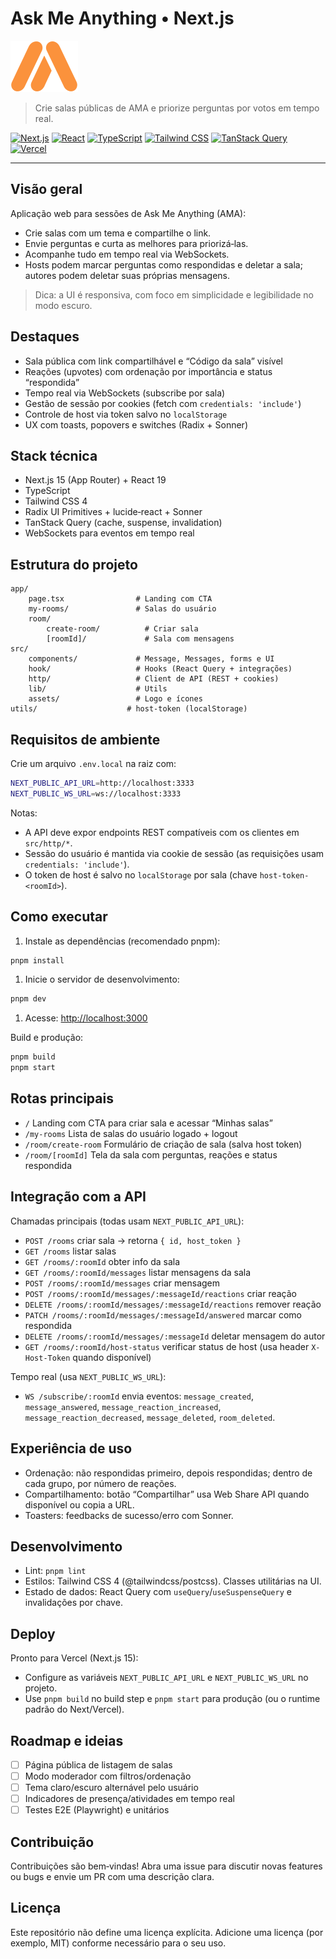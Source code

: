 # Ask Me Anything • Next.js

![Ask Me Anything](./src/assets/ama-logo.svg)

> Crie salas públicas de AMA e priorize perguntas por votos em tempo real.

[![Next.js](https://img.shields.io/badge/Next.js-15-000?logo=nextdotjs)](https://nextjs.org/)
[![React](https://img.shields.io/badge/React-19-149ECA?logo=react&logoColor=white)](https://react.dev/)
[![TypeScript](https://img.shields.io/badge/TypeScript-5-3178C6?logo=typescript&logoColor=white)](https://www.typescriptlang.org/)
[![Tailwind CSS](https://img.shields.io/badge/Tailwind-4-38B2AC?logo=tailwindcss&logoColor=white)](https://tailwindcss.com/)
[![TanStack Query](https://img.shields.io/badge/TanStack%20Query-5-FF4154?logo=reactquery&logoColor=white)](https://tanstack.com/query/latest)
[![Vercel](https://img.shields.io/badge/Deploy-Vercel-000?logo=vercel)](https://vercel.com/)

---

## Visão geral

Aplicação web para sessões de Ask Me Anything (AMA):

- Crie salas com um tema e compartilhe o link.
- Envie perguntas e curta as melhores para priorizá‑las.
- Acompanhe tudo em tempo real via WebSockets.
- Hosts podem marcar perguntas como respondidas e deletar a sala; autores podem deletar suas próprias mensagens.

> Dica: a UI é responsiva, com foco em simplicidade e legibilidade no modo escuro.

## Destaques

- Sala pública com link compartilhável e “Código da sala” visível
- Reações (upvotes) com ordenação por importância e status “respondida”
- Tempo real via WebSockets (subscribe por sala)
- Gestão de sessão por cookies (fetch com `credentials: 'include'`)
- Controle de host via token salvo no `localStorage`
- UX com toasts, popovers e switches (Radix + Sonner)

## Stack técnica

- Next.js 15 (App Router) + React 19
- TypeScript
- Tailwind CSS 4
- Radix UI Primitives + lucide‑react + Sonner
- TanStack Query (cache, suspense, invalidation)
- WebSockets para eventos em tempo real

## Estrutura do projeto

```text
app/
	page.tsx                # Landing com CTA
	my-rooms/               # Salas do usuário
	room/
		create-room/          # Criar sala
		[roomId]/             # Sala com mensagens
src/
	components/             # Message, Messages, forms e UI
	hook/                   # Hooks (React Query + integrações)
	http/                   # Client de API (REST + cookies)
	lib/                    # Utils
	assets/                 # Logo e ícones
utils/                    # host-token (localStorage)
```

## Requisitos de ambiente

Crie um arquivo `.env.local` na raiz com:

```bash
NEXT_PUBLIC_API_URL=http://localhost:3333
NEXT_PUBLIC_WS_URL=ws://localhost:3333
```

Notas:

- A API deve expor endpoints REST compatíveis com os clientes em `src/http/*`.
- Sessão do usuário é mantida via cookie de sessão (as requisições usam `credentials: 'include'`).
- O token de host é salvo no `localStorage` por sala (chave `host-token-<roomId>`).

## Como executar

1. Instale as dependências (recomendado pnpm):

```bash
pnpm install
```

1. Inicie o servidor de desenvolvimento:

```bash
pnpm dev
```

1. Acesse: <http://localhost:3000>

Build e produção:

```bash
pnpm build
pnpm start
```

## Rotas principais

- `/` Landing com CTA para criar sala e acessar “Minhas salas”
- `/my-rooms` Lista de salas do usuário logado + logout
- `/room/create-room` Formulário de criação de sala (salva host token)
- `/room/[roomId]` Tela da sala com perguntas, reações e status respondida

## Integração com a API

Chamadas principais (todas usam `NEXT_PUBLIC_API_URL`):

- `POST /rooms` criar sala → retorna `{ id, host_token }`
- `GET /rooms` listar salas
- `GET /rooms/:roomId` obter info da sala
- `GET /rooms/:roomId/messages` listar mensagens da sala
- `POST /rooms/:roomId/messages` criar mensagem
- `POST /rooms/:roomId/messages/:messageId/reactions` criar reação
- `DELETE /rooms/:roomId/messages/:messageId/reactions` remover reação
- `PATCH /rooms/:roomId/messages/:messageId/answered` marcar como respondida
- `DELETE /rooms/:roomId/messages/:messageId` deletar mensagem do autor
- `GET /rooms/:roomId/host-status` verificar status de host (usa header `X-Host-Token` quando disponível)

Tempo real (usa `NEXT_PUBLIC_WS_URL`):

- `WS /subscribe/:roomId` envia eventos: `message_created`, `message_answered`, `message_reaction_increased`, `message_reaction_decreased`, `message_deleted`, `room_deleted`.

## Experiência de uso

- Ordenação: não respondidas primeiro, depois respondidas; dentro de cada grupo, por número de reações.
- Compartilhamento: botão “Compartilhar” usa Web Share API quando disponível ou copia a URL.
- Toasters: feedbacks de sucesso/erro com Sonner.

## Desenvolvimento

- Lint: `pnpm lint`
- Estilos: Tailwind CSS 4 (@tailwindcss/postcss). Classes utilitárias na UI.
- Estado de dados: React Query com `useQuery`/`useSuspenseQuery` e invalidações por chave.

## Deploy

Pronto para Vercel (Next.js 15):

- Configure as variáveis `NEXT_PUBLIC_API_URL` e `NEXT_PUBLIC_WS_URL` no projeto.
- Use `pnpm build` no build step e `pnpm start` para produção (ou o runtime padrão do Next/Vercel).

## Roadmap e ideias

- [ ] Página pública de listagem de salas
- [ ] Modo moderador com filtros/ordenação
- [ ] Tema claro/escuro alternável pelo usuário
- [ ] Indicadores de presença/atividades em tempo real
- [ ] Testes E2E (Playwright) e unitários

## Contribuição

Contribuições são bem‑vindas! Abra uma issue para discutir novas features ou bugs e envie um PR com uma descrição clara.

## Licença

Este repositório não define uma licença explícita. Adicione uma licença (por exemplo, MIT) conforme necessário para o seu uso.
